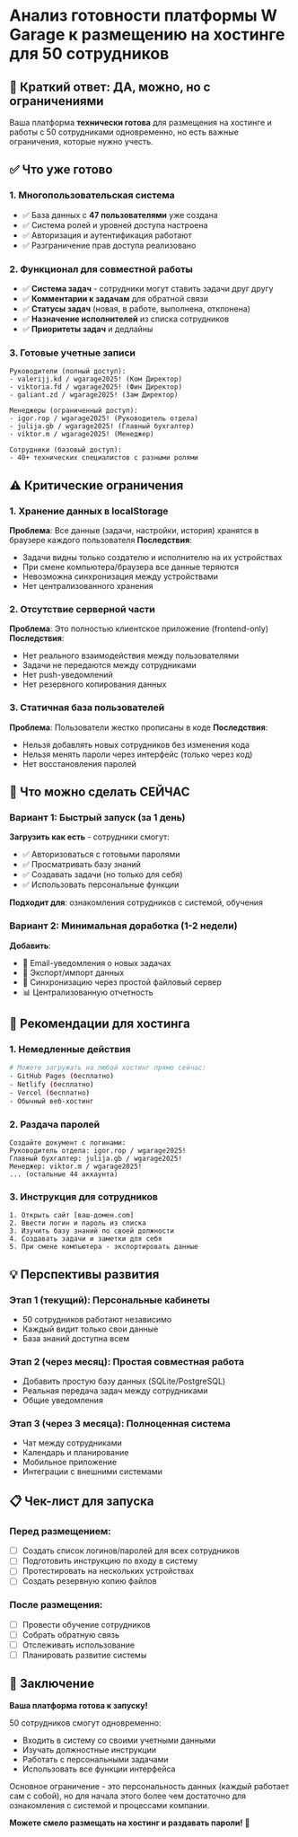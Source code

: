 # Анализ готовности платформы W Garage к размещению на хостинге для 50 сотрудников

## 🎯 Краткий ответ: ДА, можно, но с ограничениями

Ваша платформа **технически готова** для размещения на хостинге и работы с 50 сотрудниками одновременно, но есть важные ограничения, которые нужно учесть.

## ✅ Что уже готово

### 1. **Многопользовательская система**
- ✅ База данных с **47 пользователями** уже создана
- ✅ Система ролей и уровней доступа настроена
- ✅ Авторизация и аутентификация работают
- ✅ Разграничение прав доступа реализовано

### 2. **Функционал для совместной работы**
- ✅ **Система задач** - сотрудники могут ставить задачи друг другу
- ✅ **Комментарии к задачам** для обратной связи
- ✅ **Статусы задач** (новая, в работе, выполнена, отклонена)
- ✅ **Назначение исполнителей** из списка сотрудников
- ✅ **Приоритеты задач** и дедлайны

### 3. **Готовые учетные записи**
```
Руководители (полный доступ):
- valerijj.kd / wgarage2025! (Ком Директор)
- viktoria.fd / wgarage2025! (Фин Директор)  
- galiant.zd / wgarage2025! (Зам Директор)

Менеджеры (ограниченный доступ):
- igor.rop / wgarage2025! (Руководитель отдела)
- julija.gb / wgarage2025! (Главный бухгалтер)
- viktor.m / wgarage2025! (Менеджер)

Сотрудники (базовый доступ):
- 40+ технических специалистов с разными ролями
```

## ⚠️ Критические ограничения

### 1. **Хранение данных в localStorage**
**Проблема**: Все данные (задачи, настройки, история) хранятся в браузере каждого пользователя
**Последствия**:
- Задачи видны только создателю и исполнителю на их устройствах
- При смене компьютера/браузера все данные теряются
- Невозможна синхронизация между устройствами
- Нет централизованного хранения

### 2. **Отсутствие серверной части**
**Проблема**: Это полностью клиентское приложение (frontend-only)
**Последствия**:
- Нет реального взаимодействия между пользователями
- Задачи не передаются между сотрудниками
- Нет push-уведомлений
- Нет резервного копирования данных

### 3. **Статичная база пользователей**
**Проблема**: Пользователи жестко прописаны в коде
**Последствия**:
- Нельзя добавлять новых сотрудников без изменения кода
- Нельзя менять пароли через интерфейс (только через код)
- Нет восстановления паролей

## 🚀 Что можно сделать СЕЙЧАС

### Вариант 1: Быстрый запуск (за 1 день)
**Загрузить как есть** - сотрудники смогут:
- ✅ Авторизоваться с готовыми паролями
- ✅ Просматривать базу знаний
- ✅ Создавать задачи (но только для себя)
- ✅ Использовать персональные функции

**Подходит для**: ознакомления сотрудников с системой, обучения

### Вариант 2: Минимальная доработка (1-2 недели)
**Добавить**:
- 📧 Email-уведомления о новых задачах
- 💾 Экспорт/импорт данных
- 🔄 Синхронизацию через простой файловый сервер
- 📊 Централизованную отчетность

## 🎯 Рекомендации для хостинга

### 1. **Немедленные действия**
```bash
# Можете загружать на любой хостинг прямо сейчас:
- GitHub Pages (бесплатно)
- Netlify (бесплатно) 
- Vercel (бесплатно)
- Обычный веб-хостинг
```

### 2. **Раздача паролей**
```
Создайте документ с логинами:
Руководитель отдела: igor.rop / wgarage2025!
Главный бухгалтер: julija.gb / wgarage2025!
Менеджер: viktor.m / wgarage2025!
... (остальные 44 аккаунта)
```

### 3. **Инструкция для сотрудников**
```
1. Открыть сайт [ваш-домен.com]
2. Ввести логин и пароль из списка
3. Изучить базу знаний по своей должности
4. Создавать задачи и заметки для себя
5. При смене компьютера - экспортировать данные
```

## 💡 Перспективы развития

### Этап 1 (текущий): Персональные кабинеты
- 50 сотрудников работают независимо
- Каждый видит только свои данные
- База знаний доступна всем

### Этап 2 (через месяц): Простая совместная работа  
- Добавить простую базу данных (SQLite/PostgreSQL)
- Реальная передача задач между сотрудниками
- Общие уведомления

### Этап 3 (через 3 месяца): Полноценная система
- Чат между сотрудниками
- Календарь и планирование
- Мобильное приложение
- Интеграции с внешними системами

## 📋 Чек-лист для запуска

### Перед размещением:
- [ ] Создать список логинов/паролей для всех сотрудников
- [ ] Подготовить инструкцию по входу в систему
- [ ] Протестировать на нескольких устройствах
- [ ] Создать резервную копию файлов

### После размещения:
- [ ] Провести обучение сотрудников
- [ ] Собрать обратную связь
- [ ] Отслеживать использование
- [ ] Планировать развитие системы

## 🎉 Заключение

**Ваша платформа готова к запуску!** 

50 сотрудников смогут одновременно:
- Входить в систему со своими учетными данными
- Изучать должностные инструкции
- Работать с персональными задачами
- Использовать все функции интерфейса

Основное ограничение - это персональность данных (каждый работает сам с собой), но для начала этого более чем достаточно для ознакомления с системой и процессами компании.

**Можете смело размещать на хостинг и раздавать пароли!** 🚀
